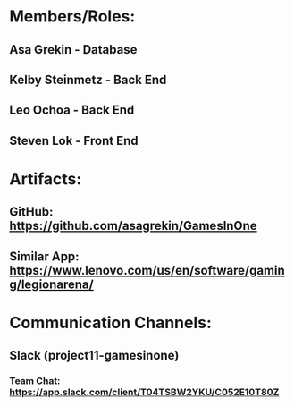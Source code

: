 # Members/Roles:
## Asa Grekin - Database
## Kelby Steinmetz - Back End
## Leo Ochoa - Back End
## Steven Lok - Front End
#
# Artifacts:
## GitHub: https://github.com/asagrekin/GamesInOne
## Similar App: https://www.lenovo.com/us/en/software/gaming/legionarena/
#
# Communication Channels:
## Slack (project11-gamesinone)
### Team Chat: https://app.slack.com/client/T04TSBW2YKU/C052E10T80Z 